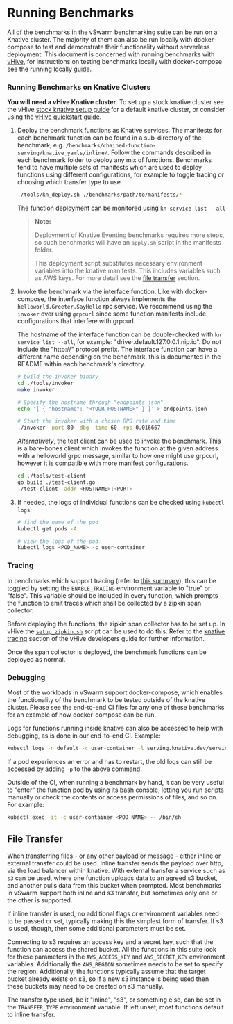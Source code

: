 # Running Benchmarks

All of the benchmarks in the vSwarm benchmarking suite can be run on a Knative cluster. The majority of them can also
be run locally with docker-compose to test and demonstrate their functionality without serverless 
deployment. This document is concerned with running benchmarks with [vHive](https://github.com/ease-lab/vhive),
for instructions on testing benchmarks locally with docker-compose see the [running locally guide](./running_locally.md).

### Running Benchmarks on Knative Clusters

**You will need a vHive Knative cluster**. To set up a stock knative cluster see the vHive
[stock knative setup guide](https://github.com/ease-lab/vhive/blob/main/docs/developers_guide.md#testing-stock-knative-setup-or-images)
for a default knative cluster, or consider using the 
[vHive quickstart guide](https://github.com/ease-lab/vhive/blob/main/docs/quickstart_guide.md).

1. Deploy the benchmark functions as Knative services. The manifests for each benchmark function
    can be found in a sub-directory of the benchmark, e.g. 
    `/benchmarks/chained-function-serving/knative_yamls/inline/`.
    Follow the commands described in each benchmark folder to deploy any mix of functions.
     Benchmarks tend to have multiple
    sets of manifests which are used to deploy functions using different configurations, for
    example to toggle tracing or choosing which transfer type to use.
    ```bash
    ./tools/kn_deploy.sh ./benchmarks/path/to/manifests/*
    ```
    The function deployment can be monitored using `kn service list --all` 
    > **Note:**
    > 
    > Deployment of Knative Eventing benchmarks requires more steps, so such benchmarks will
    > have an `apply.sh` script in the manifests folder.
    >
    > This deployment script substitutes necessary environment variables into the knative manifests.
    > This includes variables such as AWS keys. For more detail see the 
    > [file transfer](#file-transfer) section.

2. Invoke the benchmark via the interface function. Like with docker-compose, the interface
    function always implements the `helloworld.Greeter.SayHello` rpc service. We recommend using
    the `invoker` over using `grpcurl` since some function manifests include configurations that
    interfere with grpcurl.

    The hostname of the interface function can be double-checked with `kn service list --all`, for
    example: "driver.default.127.0.0.1.nip.io". Do not include the "http://" protocol prefix. The
    interface function can have a different name depending on the benchmark, this is documented
    in the README within each benchmark's directory.
    ```bash
    # build the invoker binary
    cd ./tools/invoker
    make invoker

    # Specify the hostname through "endpoints.json"
    echo '[ { "hostname": "<YOUR_HOSTNAME>" } ]' > endpoints.json

    # Start the invoker with a chosen RPS rate and time
    ./invoker -port 80 -dbg -time 60 -rps 0.016667
    ``` 

    *Alternatively*, the test client can be used to invoke the benchmark. This is a bare-bones
    client which invokes the function at the given address with a helloworld grpc message, similar
    to how one might use grpcurl, however it is compatible with more manifest configurations.
    ```bash
    cd ./tools/test-client
    go build ./test-client.go
    ./test-client -addr <HOSTNAME>:<PORT>
    ```

3. If needed, the logs of individual functions can be checked using `kubectl logs`:
    ```bash
    # find the name of the pod
    kubectl get pods -A

    # view the logs of the pod
    kubectl logs <POD_NAME> -c user-container
    ```

### Tracing

In benchmarks which support tracing (refer to [this summary](/benchmarks/README.md)), this can be
toggled by setting the `ENABLE_TRACING` environment variable to "true" or "false". This variable
should be included in every function, which prompts the function to emit traces which shall be
collected by a zipkin span collector.

Before deploying the functions, the zipkin span collector has to be set up. In vHive the
[`setup_zipkin.sh`](https://github.com/ease-lab/vhive/blob/main/scripts/setup_zipkin.sh) script can
be used to do this. Refer to the [knative tracing](https://github.com/ease-lab/vhive/blob/main/docs/developers_guide.md#knative-request-tracing)
section of the vHive developers guide for further information.

Once the span collector is deployed, the benchmark functions can be deployed as normal.

### Debugging

Most of the workloads in vSwarm support docker-compose, which enables the functionality of the
benchmark to be tested outside of the knative cluster. Please see the end-to-end CI files for any
one of these benchmarks for an example of how docker-compose can be run.

Logs for functions running inside knative can also be accessed to help with debugging, as is done
in our end-to-end CI. Example:
```bash
kubectl logs -n default -c user-container -l serving.knative.dev/service=gg-driver-llvm --tail=-1
```
If a pod experiences an error and has to restart, the old logs can still be accessed by adding
`-p` to the above command.

Outside of the CI, when running a benchmark by hand, it can be very useful to "enter" the function
 pod by using its bash console, letting you run scripts manually or check the contents or access 
 permissions of files, and so on. For example:
```bash
kubectl exec -it -c user-container <POD NAME> -- /bin/sh
```

## File Transfer

When transferring files - or any other payload or message - either inline or external transfer could
be used. Inline transfer sends the payload over http, via the load balancer within knative. With
external transfer a service such as `s3` can be used, where one function uploads data to an agreed
s3 bucket, and another pulls data from this bucket when prompted. Most benchmarks in vSwarm
support both inline and s3 transfer, but sometimes only one or the other is supported. 

If inline transfer is used, no additional flags or environment variables need to be passed or set, 
typically making this the simplest form of transfer. If s3 is used, though, then some additional
parameters must be set. 

Connecting to s3 requires an access key and a secret key, such that the function can access the 
shared bucket. All the functions in this suite look for these parameters in the `AWS_ACCESS_KEY` 
and `AWS_SECRET_KEY` environment variables. Additionally the `AWS_REGION` sometimes needs to be
set to specify the region. Additionally, the functions typically assume that the target bucket
already exists on s3, so if a new s3 instance is being used then these buckets may need to be
created on s3 manually.

The transfer type used, be it "inline", "s3", or something else, can be set in the 
`TRANSFER_TYPE` environment variable. If left unset, most functions default to inline transfer.
